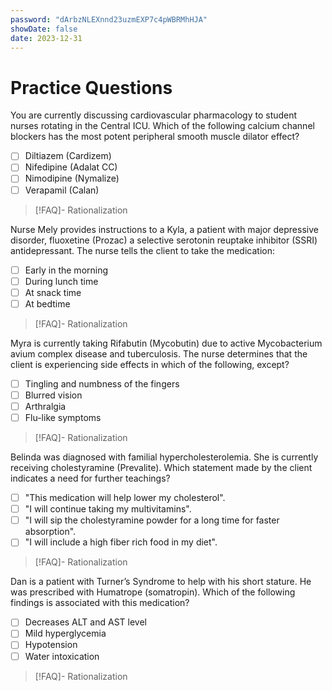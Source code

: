 ```yaml
---
password: "dArbzNLEXnnd23uzmEXP7c4pWBRMhHJA"
showDate: false
date: 2023-12-31
---
```

# Practice Questions
You are currently discussing cardiovascular pharmacology to student nurses rotating in the Central ICU. Which of the following calcium channel blockers has the most potent peripheral smooth muscle dilator effect?
- [ ] Diltiazem (Cardizem)
- [ ] Nifedipine (Adalat CC)
- [ ] Nimodipine (Nymalize)
- [ ] Verapamil (Calan)
>[!FAQ]- Rationalization
>

Nurse Mely provides instructions to a Kyla, a patient with major depressive disorder, fluoxetine (Prozac) a selective serotonin reuptake inhibitor (SSRI) antidepressant. The nurse tells the client to take the medication:
- [ ] Early in the morning
- [ ] During lunch time
- [ ] At snack time
- [ ] At bedtime
>[!FAQ]- Rationalization
>

Myra is currently taking Rifabutin (Mycobutin) due to active Mycobacterium avium complex disease and tuberculosis. The nurse determines that the client is experiencing side effects in which of the following, except?
- [ ] Tingling and numbness of the fingers
- [ ] Blurred vision
- [ ] Arthralgia
- [ ] Flu-like symptoms
>[!FAQ]- Rationalization
>

Belinda was diagnosed with familial hypercholesterolemia. She is currently receiving cholestyramine (Prevalite). Which statement made by the client indicates a need for further teachings?
- [ ] "This medication will help lower my cholesterol".
- [ ] "I will continue taking my multivitamins".
- [ ] "I will sip the cholestyramine powder for a long time for faster absorption".
- [ ] "I will include a high fiber rich food in my diet".
>[!FAQ]- Rationalization
>

Dan is a patient with Turner’s Syndrome to help with his short stature. He was prescribed with Humatrope (somatropin). Which of the following findings is associated with this medication?
- [ ] Decreases ALT and AST level
- [ ] Mild hyperglycemia
- [ ] Hypotension
- [ ] Water intoxication
>[!FAQ]- Rationalization
>
